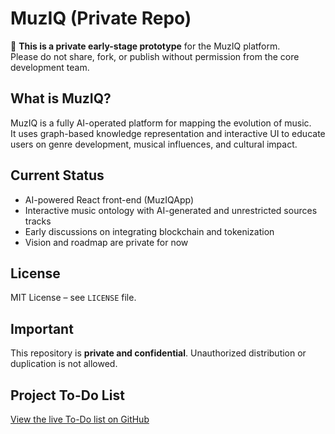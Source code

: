 # MuzIQ (Private Repo)

🚧 **This is a private early-stage prototype** for the MuzIQ platform.  
Please do not share, fork, or publish without permission from the core development team.

## What is MuzIQ?
MuzIQ is a fully AI-operated platform for mapping the evolution of music.  
It uses graph-based knowledge representation and interactive UI to educate users on genre development, musical influences, and cultural impact.

## Current Status
- AI-powered React front-end (MuzIQApp)
- Interactive music ontology with AI-generated and unrestricted sources tracks
- Early discussions on integrating blockchain and tokenization
- Vision and roadmap are private for now

## License
MIT License – see `LICENSE` file.

## Important
This repository is **private and confidential**. Unauthorized distribution or duplication is not allowed.
## Project To-Do List
[View the live To-Do list on GitHub](https://github.com/muziq-agent/music-evolution-app/blob/main/TODO.md)
